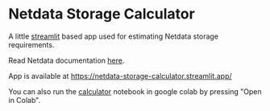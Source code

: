 # Netdata Storage Calculator

A little [streamlit](https://streamlit.io/) based app used for estimating Netdata storage requirements.

Read Netdata documentation [here](https://learn.netdata.cloud/docs/store/change-metrics-storage).

App is available at https://netdata-storage-calculator.streamlit.app/

You can also run the [calculator](/calculator.ipynb) notebook in google colab by pressing "Open in Colab".
